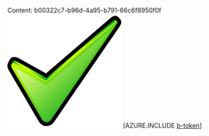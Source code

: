 Content: b00322c7-b96d-4a95-b791-66c6f8950f0f![image](47bce27b-d396-4005-9fb3-e5b79a99f1b8.png)
[AZURE.INCLUDE [b-token](84958677-a7db-41e7-bcf5-3bedb90c1d44.md)]
